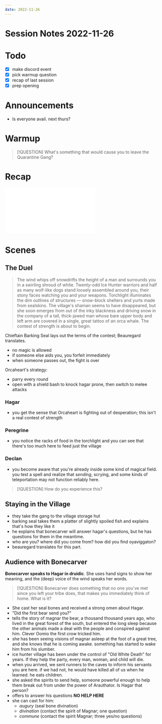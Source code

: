 ```yaml
---
date: 2022-11-26
---
```

# Session Notes 2022-11-26
# Todo
- [x] make discord event
- [x] pick warmup question
- [x] recap of last session
- [x] prep opening
# Announcements
- Is everyone avail. next thurs?
# Warmup
> [!QUESTION] What's something that would cause you to leave the Quarantine Gang?
# Recap
![a3e31](logbook/act-iii/a3e31.md)
# Scenes
## The Duel
> The wind whips off snowdrifts the height of a man and surrounds you in a swirling shroud of white. Twenty-odd Ice Hunter warriors and half as many wolf-like dogs stand loosely assembled around you, their stony faces watching you and your weapons. Torchlight illuminates the dim outlines of structures — snow-block shelters and yurts made from sealskins. The village's shaman seems to have disappeared, but she soon emerges from out of the inky blackness and driving snow in the company of a tall, thick-jawed man whose bare upper body and left arm are covered in a single, great tattoo of an orca whale. The contest of strength is about to begin.

Chieftain Barking Seal lays out the terms of the contest; Beauregard translates.
- no magic is allowed
- if someone else aids you, you forfeit immediately
- when someone passes out, the fight is over

Orcaheart's strategy:
- parry every round
- open with a shield bash to knock hagar prone, then switch to melee attacks

### Hagar
- you get the sense that Orcaheart is fighting out of desperation; this isn't a real contest of strength
### Peregrine
- you notice the racks of food in the torchlight and you can see that there's too much here to feed just the village
### Declan
- you become aware that you're already inside some kind of magical field. you test a spell and realize that _sending_, scrying, and some kinds of teleportation may not function reliably here.
> [!QUESTION] How do you experience this?
## Staying in the Village
- they take the gang to the village storage hut
- barking seal takes them a platter of slightly spoiled fish and explains that's how they like it
- he explains that bonecarver will answer hagar's questions, but he has questions for them in the meantime.
- who are you? where did you come from? how did you find oyaviggaton?
- beauregard translates for this part.
## Audience with Bonecarver
**Bonecarver speaks to Hagar in druidic**. She uses hand signs to show her meaning, and the (deep) voice of the wind speaks her words.

> [!QUESTION] Bonecarver does something that no one you've met since you left your tribe does, that makes you immediately think of home. What is it?

- She cast her seal bones and received a strong omen about Hagar.
- "Did the first bear send you?"
- tells the story of magnar the bear, a thousand thousand years ago, who lived in the great forest of the south, but entered the long sleep because the other animals made a deal with the people and conspired against him. Clever Oomio the first crow tricked him.
- she has been seeing visions of magnar asleep at the foot of a great tree, and she knows that he is coming awake. something has started to wake him from his slumber.
- ice hunter village has been under the control of "Old White Death" for years. If they help the party, every man, woman, and child will die.
- when you arrived, we sent runners to the caves to inform his servants you are here. if we had not, he would have killed all of us when he learned. he eats children.
- she asked the spirits to send help, someone powerful enough to help them break out from under the power of Arauthator. Is Hagar that person?
- offers to answer his questions **NO HELP HERE**
- she can cast for him:
	- _augury_ (seal bone divination)
	- _divination_ (contact the spirit of Magnar; one question)
	- _commune_ (contact the spirit Magnar; three yes/no questions)

